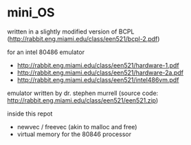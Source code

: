 # mini_OS

written in a slightly modified version of BCPL
(http://rabbit.eng.miami.edu/class/een521/bcpl-2.pdf)

for an intel 80486 emulator
+ http://rabbit.eng.miami.edu/class/een521/hardware-1.pdf
+ http://rabbit.eng.miami.edu/class/een521/hardware-2a.pdf
+ http://rabbit.eng.miami.edu/class/een521/intel486vm.pdf

emulator written by dr. stephen murrell
(source code: http://rabbit.eng.miami.edu/class/een521/een521.zip)


inside this repot
+ newvec / freevec (akin to malloc and free)
+ virtual memory for the 80846 processor



